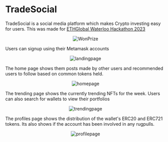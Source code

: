 # TradeSocial
TradeSocial is a social media platform which makes Crypto investing easy for users. This was made for <a href="https://ethglobal.com/events/waterloo2023">ETHGlobal Waterloo Hackathon 2023</a>

<p align="center"><img src="https://drive.google.com/uc?export=view&id=1HFYMJpsNYdHgh2ucv4M87GM1GNPRCD_h" alt="WonPrize"></p>

Users can signup using their Metamask accounts
<p align="center"><img src="https://drive.google.com/uc?export=view&id=1QKzEnl5_E3Hl9_gk9kfmTTzn2ZwtrQj8" alt="landingpage"></p>

The home page shows them posts made by other users and recommended users to follow based on common tokens held.
<p align="center"><img src="https://drive.google.com/uc?export=view&id=1ChoVK7RUI9PzA81ZBz2MK8RpBdRG7uIF" alt="homepage"></p>

The trending page shows the currently trending NFTs for the week. Users can also search for wallets to view their portfolios
<p align="center"><img src="https://drive.google.com/uc?export=view&id=1kN7jPQTkQX0QA0ObOUL1R5z0NuHV3Cg4" alt="trendingpage"></p>

The profiles page shows the distribution of the wallet's ERC20 and ERC721 tokens. Its also shows if the account has been involved in any rugpulls.
<p align="center"><img src="https://drive.google.com/uc?export=view&id=1Own2aZJoyzDyJ_DWctP67i58R7nP4jsl" alt="profilepage"></p>



